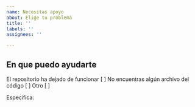 ```yaml
---
name: Necesitas apoyo
about: Elige tu problema
title: ''
labels: ''
assignees: ''

---
```


## En que puedo ayudarte

El repositorio ha dejado de funcionar [ ]
No encuentras algún archivo del código [ ]
Otro [ ]

Especifica:
